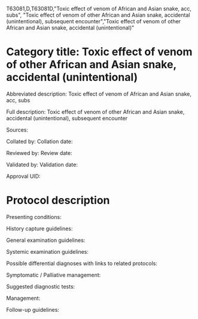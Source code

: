 T63081,D,T63081D,"Toxic effect of venom of African and Asian snake, acc, subs", "Toxic effect of venom of other African and Asian snake, accidental (unintentional), subsequent encounter","Toxic effect of venom of other African and Asian snake, accidental (unintentional)"
# Category title: Toxic effect of venom of other African and Asian snake, accidental (unintentional)

Abbreviated description: Toxic effect of venom of African and Asian snake, acc, subs

Full description: Toxic effect of venom of other African and Asian snake, accidental (unintentional), subsequent encounter

Sources:

Collated by:
Collation date:

Reviewed by:
Review date:

Validated by:
Validation date:

Approval UID:

# Protocol description

Presenting conditions:

History capture guidelines:

General examination guidelines:

Systemic examination guidelines:

Possible differential diagnoses with links to related protocols:

Symptomatic / Palliative management:

Suggested diagnostic tests:

Management:

Follow-up guidelines:
